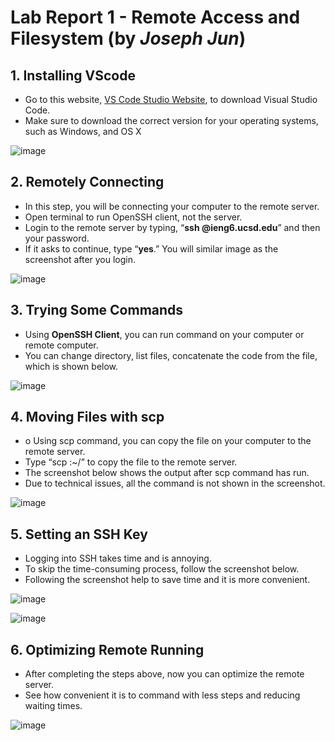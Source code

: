 # Lab Report 1 - Remote Access and Filesystem (by _Joseph Jun_)

## 1. Installing VScode

* Go to this website, [VS Code Studio Website](URL 'https://code.visualstudio.com/'), to download Visual Studio Code. 
* Make sure to download the correct version for your operating systems, such as Windows, and OS X

![image](https://user-images.githubusercontent.com/54129361/193386141-04868c3d-c993-4b45-b4b0-5d51344782ef.png)

## 2. Remotely Connecting
* In this step, you will be connecting your computer to the remote server. 
* Open terminal to run OpenSSH client, not the server. 
* Login to the remote server by typing, “**ssh <ucsd username>@ieng6.ucsd.edu**” and then your password. 
* If it asks to continue, type “**yes**.” You will similar image as the screenshot after you login.

![image](https://user-images.githubusercontent.com/54129361/193386145-b7a72951-a6a4-409d-8b27-910f47a3cbbe.png)

## 3. Trying Some Commands
* Using **OpenSSH Client**, you can run command on your computer or remote computer. 
* You can change directory, list files, concatenate the code from the file, which is shown below.

![image](https://user-images.githubusercontent.com/54129361/193386238-301de2e5-bee6-40cd-9289-1c928497fda0.png)

## 4. Moving Files with scp
* o	Using scp command, you can copy the file on your computer to the remote server. 
* Type “scp <filename> <user email>:~/” to copy the file to the remote server. 
* The screenshot below shows the output after scp command has run.
* Due to technical issues, all the command is not shown in the screenshot.

![image](https://user-images.githubusercontent.com/54129361/193386340-1e8f566b-0b3e-41a4-9c25-cdb0ddbf617e.png)
  
## 5. Setting an SSH Key
* Logging into SSH takes time and is annoying. 
* To skip the time-consuming process, follow the screenshot below. 
* Following the screenshot help to save time and it is more convenient.

![image](https://user-images.githubusercontent.com/54129361/193386346-57826899-afe0-4bbd-be31-e857e3f22ed0.png)

![image](https://user-images.githubusercontent.com/54129361/193386347-5d84a24f-8d04-45e3-b485-7607d6f43f22.png)

## 6. Optimizing Remote Running
* After completing the steps above, now you can optimize the remote server. 
* See how convenient it is to command with less steps and reducing waiting times.

![image](https://user-images.githubusercontent.com/54129361/193386350-25c658f4-e8e1-4552-9d31-7b93d9f1e4af.png)
